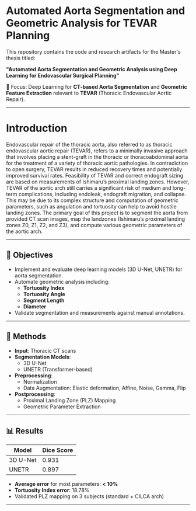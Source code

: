 

# Automated Aorta Segmentation and Geometric Analysis for TEVAR Planning

This repository contains the code and research artifacts for the Master's thesis titled:

**"Automated Aorta Segmentation and Geometric Analysis using Deep Learning for Endovascular Surgical Planning"**

🧠 Focus: Deep Learning for **CT-based Aorta Segmentation** and **Geometric Feature Extraction** relevant to **TEVAR** (Thoracic Endovascular Aortic Repair).

---
# Introduction
Endovascular repair of the thoracic aorta, also referred to as thoracic endovascular aortic repair (TEVAR), refers to a minimally invasive approach that involves placing a stent-graft in the thoracic or thoracoabdominal aorta for the treatment of a variety of thoracic aortic pathologies. In contradiction to open surgery, TEVAR results in reduced recovery times and potentially improved survival rates. Feasibility of TEVAR and correct endograft sizing are based on measurements of Ishimaru’s proximal landing zones. 
However, TEVAR of the aortic arch still carries a significant risk of medium and long-term complications, including endoleak, endograft migration, and collapse.
This may be due to its complex structure and computation of geometric parameters, such as angulation and tortuosity can help to avoid hostile landing zones. 
The primary goal of this project is to segment the aorta from provided CT scan images, map the landzones (Ishimaru’s proximal landing zones Z0, Z1, Z2, and Z3), and compute various geometric parameters of the aortic arch. 


---

## 🎯 Objectives

- Implement and evaluate deep learning models (3D U-Net, UNETR) for aorta segmentation.
- Automate geometric analysis including:
  - **Tortuosity Index**
  - **Tortuosity Angle**
  - **Segment Length**
  - **Diameter**
- Validate segmentation and measurements against manual annotations.

---

## 🧪 Methods

- **Input**: Thoracic CT scans
- **Segmentation Models**:
  - 3D U-Net
  - UNETR (Transformer-based)
- **Preprocessing**:
  - Normalization
  - Data Augmentation: Elastic deformation, Affine, Noise, Gamma, Flip
- **Postprocessing**:
  - Proximal Landing Zone (PLZ) Mapping
  - Geometric Parameter Extraction

---

## 📊 Results

| Model     | Dice Score |
|-----------|------------|
| 3D U-Net  | 0.931      |
| UNETR     | 0.897      |

- **Average error** for most parameters: **< 10%**
- **Tortuosity Index error**: 18.78%
- Validated PLZ mapping on 3 subjects (standard + CILCA arch)

---


